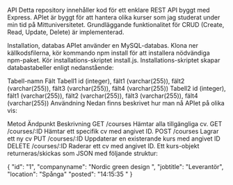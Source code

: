 API
Detta repository innehåller kod för ett enklare REST API byggt med Express. APIet är byggt för att hantera olika kurser som jag studerat under min tid på Mittuniversitetet. Grundläggande funktionalitet för CRUD (Create, Read, Update, Delete) är implementerad.

Installation, databas
APIet använder en MySQL-databas. Klona ner källkodsfilerna, kör kommando npm install för att installera nödvändiga npm-paket. Kör installations-skriptet install.js. Installations-skriptet skapar databastabeller enligt nedanstående:

Tabell-namn	Fält
Tabell1	id (integer), fält1 (varchar(255)), fält2 (varchar(255)), fält3 (varchar(255)), fält4 (varchar(255))
Tabell2	id (integer), fält1 (varchar(255)), fält2 (varchar(255)), fält3 (varchar(255)), fält4 (varchar(255))
Användning
Nedan finns beskrivet hur man nå APIet på olika vis:

Metod	Ändpunkt	Beskrivning
GET	/courses	Hämtar alla tillgängliga cv.
GET	/courses/:ID	Hämtar ett specifik cv med angivet ID.
POST	/courses	Lagrar ett ny cv
PUT	/courses/:ID	Uppdaterar en existerande kurs med angivet ID
DELETE	/courses/:ID	Raderar ett cv med angivet ID.
Ett kurs-objekt returneras/skickas som JSON med följande struktur:

{
   "id": "1",
   "companyname": "Nordic green design ",
   "jobtitle": "Leverantör",
   "location": "Spånga"
   "posted": "14:15:35 "
}